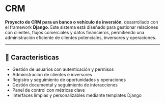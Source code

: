 # CRM

**Proyecto de CRM para un banco o vehículo de inversión**, desarrollado con el framework **Django**. Este sistema está diseñado para gestionar relaciones con clientes, flujos comerciales y datos financieros, permitiendo una administración eficiente de clientes potenciales, inversores y operaciones.

---

## 🧩 Características

- Gestión de usuarios con autenticación y permisos
- Administración de clientes e inversores
- Registro y seguimiento de oportunidades y operaciones
- Gestión documental y seguimiento de interacciones
- Panel de control con métricas clave
- Interfaces limpias y personalizables mediante templates Django
